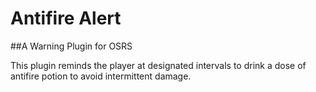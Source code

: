 # Antifire Alert
##A Warning Plugin for OSRS

This plugin reminds the player at designated intervals to drink a dose of antifire potion to avoid intermittent damage.